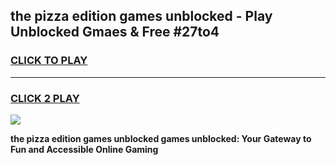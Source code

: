 
## the pizza edition games unblocked - Play Unblocked Gmaes & Free #27to4
<h3>
<a href="https://news.freeplayer.one?title=the_pizza_edition_games_unblocked&ref=03M">CLICK TO PLAY</a></h3>
<hr>

<h3>
<a href="https://news.freeplayer.one?title=the_pizza_edition_games_unblocked&ref=03M">CLICK 2 PLAY</a>
  
</h3>

<a href="https://news.freeplayer.one?title=the_pizza_edition_games_unblocked&ref=03M"><img src="https://clearcache.store/games.png"></a>


**the pizza edition games unblocked games unblocked: Your Gateway to Fun and Accessible Online Gaming**
